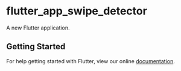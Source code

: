 # flutter_app_swipe_detector

A new Flutter application.

## Getting Started

For help getting started with Flutter, view our online
[documentation](https://flutter.io/).
